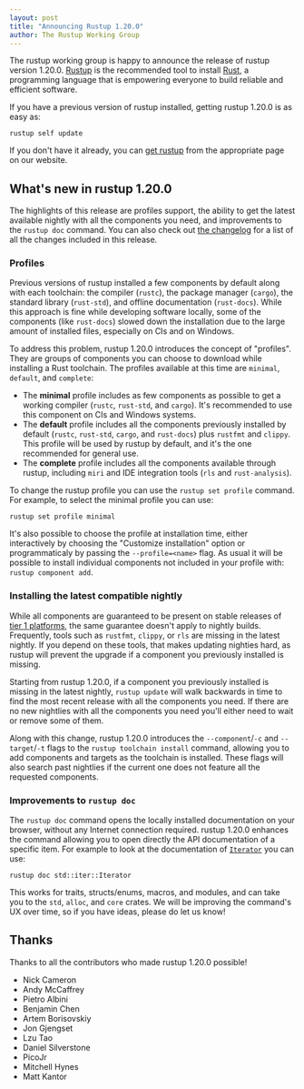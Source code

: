 ```yaml
---
layout: post
title: "Announcing Rustup 1.20.0"
author: The Rustup Working Group
---
```


The rustup working group is happy to announce the release of rustup version 1.20.0. [Rustup][install] is the recommended tool to install [Rust][rust], a programming language that is empowering everyone to build reliable and efficient software.

If you have a previous version of rustup installed, getting rustup 1.20.0 is as easy as:

```
rustup self update
```

If you don't have it already, you can [get rustup][install] from the appropriate page on our website.

[rust]: https://www.rust-lang.org
[install]: https://rustup.rs

## What's new in rustup 1.20.0

The highlights of this release are profiles support, the ability to get the latest available nightly with all the components you need, and improvements to the `rustup doc` command. You can also check out [the changelog][changelog] for a list of all the changes included in this release.

[changelog]: https://github.com/rust-lang/rustup.rs/blob/master/CHANGELOG.md

### Profiles

Previous versions of rustup installed a few components by default along with each toolchain: the compiler (`rustc`), the package manager (`cargo`), the standard library (`rust-std`), and offline documentation (`rust-docs`). While this approach is fine while developing software locally, some of the components (like `rust-docs`) slowed down the installation due to the large amount of installed files, especially on CIs and on Windows.

To address this problem, rustup 1.20.0 introduces the concept of "profiles". They are groups of components you can choose to download while installing a Rust toolchain. The profiles available at this time are `minimal`, `default`, and `complete`:

* The **minimal** profile includes as few components as possible to get a working compiler (`rustc`, `rust-std`, and `cargo`). It's recommended to use this component on CIs and Windows systems.
* The **default** profile includes all the components previously installed by default (`rustc`, `rust-std`, `cargo`, and `rust-docs`) plus `rustfmt` and `clippy`. This profile will be used by rustup by default, and it's the one recommended for general use.
* The **complete** profile includes all the components available through rustup, including `miri` and IDE integration tools (`rls` and `rust-analysis`).

To change the rustup profile you can use the `rustup set profile` command. For example, to select the minimal profile you can use:

```
rustup set profile minimal
```

It's also possible to choose the profile at installation time, either interactively by choosing the "Customize installation" option or programmaticaly by passing the `--profile=<name>` flag. As usual it will be possible to install individual components not included in your profile with: `rustup component add`.

### Installing the latest compatible nightly

While all components are guaranteed to be present on stable releases of [tier 1 platforms][tiers], the same guarantee doesn't apply to nightly builds. Frequently, tools such as `rustfmt`, `clippy`, or `rls` are missing in the latest nightly. If you depend on these tools, that makes updating nighties hard, as rustup will prevent the upgrade if a component you previously installed is missing.

Starting from rustup 1.20.0, if a component you previously installed is missing in the latest nightly, `rustup update` will walk backwards in time to find the most recent release with all the components you need. If there are no new nightlies with all the components you need you'll either need to wait or remove some of them.

Along with this change, rustup 1.20.0 introduces the `--component`/`-c` and `--target`/`-t` flags to the `rustup toolchain install` command, allowing you to add components and targets as the toolchain is installed. These flags will also search past nightlies if the current one does not feature all the requested components. 

[tiers]: https://forge.rust-lang.org/release/platform-support.html

### Improvements to `rustup doc`

The `rustup doc` command opens the locally installed documentation on your browser, without any Internet connection required. rustup 1.20.0 enhances the command allowing you to open directly the API documentation of a specific item. For example to look at the documentation of [`Iterator`] you can use:

```
rustup doc std::iter::Iterator
```

This works for traits, structs/enums, macros, and modules, and can take you to the `std`, `alloc`, and `core` crates. We will be improving the command's UX over time, so if you have ideas, please do let us know!

[`Iterator`]: https://doc.rust-lang.org/std/iter/trait.Iterator.html

## Thanks

Thanks to all the contributors who made rustup 1.20.0 possible!

- Nick Cameron
- Andy McCaffrey
- Pietro Albini
- Benjamin Chen
- Artem Borisovskiy
- Jon Gjengset
- Lzu Tao
- Daniel Silverstone
- PicoJr
- Mitchell Hynes
- Matt Kantor
